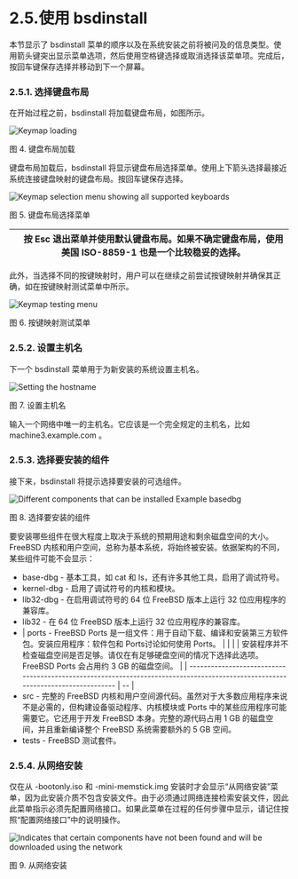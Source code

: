 # 2.5.使用 bsdinstall


本节显示了 bsdinstall 菜单的顺序以及在系统安装之前将被问及的信息类型。使用箭头键突出显示菜单选项，然后使用空格键选择或取消选择该菜单项。完成后，按回车键保存选择并移动到下一个屏幕。

### 2.5.1. 选择键盘布局

在开始过程之前，bsdinstall 将加载键盘布局，如图所示。

![Keymap loading](https://docs.freebsd.org/images/books/handbook/bsdinstall/bsdinstall-keymap-loading.png)

图 4. 键盘布局加载

键盘布局加载后，bsdinstall 将显示键盘布局选择菜单。使用上下箭头选择最接近系统连接键盘映射的键盘布局。按回车键保存选择。

![Keymap selection menu showing all supported keyboards](https://docs.freebsd.org/images/books/handbook/bsdinstall/bsdinstall-keymap-10.png)

图 5. 键盘布局选择菜单

|  | 按 Esc 退出菜单并使用默认键盘布局。如果不确定键盘布局，使用美国 ISO-8859-1 也是一个比较稳妥的选择。 |
| -- | --------------------------------------------------------------------------------------- |

此外，当选择不同的按键映射时，用户可以在继续之前尝试按键映射并确保其正确，如在按键映射测试菜单中所示。

![Keymap testing menu](https://docs.freebsd.org/images/books/handbook/bsdinstall/bsdinstall-keymap-testing.png)

图 6. 按键映射测试菜单

### 2.5.2. 设置主机名

下一个 bsdinstall 菜单用于为新安装的系统设置主机名。

![Setting the hostname](https://docs.freebsd.org/images/books/handbook/bsdinstall/bsdinstall-config-hostname.png)

图 7. 设置主机名

输入一个网络中唯一的主机名。它应该是一个完全规定的主机名，比如 machine3.example.com 。

### 2.5.3. 选择要安装的组件

接下来，bsdinstall 将提示选择要安装的可选组件。

![Different components that can be installed Example basedbg](https://docs.freebsd.org/images/books/handbook/bsdinstall/bsdinstall-config-components.png)

图 8. 选择要安装的组件

要安装哪些组件在很大程度上取决于系统的预期用途和剩余磁盘空间的大小。FreeBSD 内核和用户空间，总称为基本系统，将始终被安装。依据架构的不同，某些组件可能不会显示：

* base-dbg - 基本工具，如 cat 和 ls，还有许多其他工具，启用了调试符号。
* kernel-dbg - 启用了调试符号的内核和模块。
* lib32-dbg - 在启用调试符号的 64 位 FreeBSD 版本上运行 32 位应用程序的兼容库。
* lib32 - 在 64 位 FreeBSD 版本上运行 32 位应用程序的兼容库。
* | ports - FreeBSD Ports 是一组文件：用于自动下载、编译和安装第三方软件包。安装应用程序：软件包和 Ports讨论如何使用 Ports。 |  |
  |  | 安装程序并不检查磁盘空间是否足够。请仅在有足够硬盘空间的情况下选择此选项。FreeBSD Ports 会占用约 3 GB 的磁盘空间。 |
  | ------------------------------------------------------------------------------------------------------------------------------- | -- |
* src - 完整的 FreeBSD 内核和用户空间源代码。虽然对于大多数应用程序来说不是必需的，但构建设备驱动程序、内核模块或 Ports 中的某些应用程序可能需要它。它还用于开发 FreeBSD 本身。完整的源代码占用 1 GB 的磁盘空间，并且重新编译整个 FreeBSD 系统需要额外的 5 GB 空间。
* tests - FreeBSD 测试套件。

### 2.5.4. 从网络安装

仅在从 -bootonly.iso 和 -mini-memstick.img 安装时才会显示“从网络安装”菜单，因为此安装介质不包含安装文件。由于必须通过网络连接检索安装文件，因此此菜单指示必须先配置网络接口。如果此菜单在过程的任何步骤中显示，请记住按照“配置网络接口”中的说明操作。

![Indicates that certain components have not been found and will be downloaded using the network](https://docs.freebsd.org/images/books/handbook/bsdinstall/bsdinstall-netinstall-files.png)

图 9. 从网络安装

